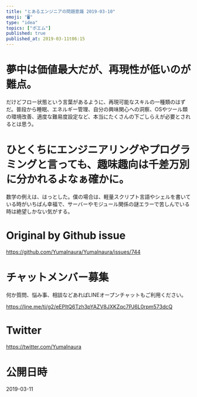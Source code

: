 ```yaml
---
title: "とあるエンジニアの問題意識 2019-03-10"
emoji: "🖥"
type: "idea"
topics: ["ポエム"]
published: true
published_at: 2019-03-11t06:15
---
```



# 夢中は価値最大だが、再現性が低いのが難点。
だけどフロー状態という言葉があるように、再現可能なスキルの一種類のはずだ。普段から睡眠、エネルギー管理、自分の興味関心への洞察、OSやツール類の環境改善、適度な難易度設定など、本当にたくさんの下ごしらえが必要とされるとは思う。 
# ひとくちにエンジニアリングやプログラミングと言っても、趣味趣向は千差万別に分かれるよなぁ確かに。
数学の例えは、はっとした。僕の場合は、軽量スクリプト言語やシェルを書いている時がいちばん幸福で、サーバーやモジュール関係の謎エラーで苦しんでいる時は絶望しかない気がする。

# Original by Github issue

https://github.com/YumaInaura/YumaInaura/issues/744








<!-- Update From Qiita API -->

# チャットメンバー募集


何か質問、悩み事、相談などあればLINEオープンチャットもご利用ください。

https://line.me/ti/g2/eEPltQ6Tzh3pYAZV8JXKZqc7PJ6L0rpm573dcQ





# Twitter


https://twitter.com/YumaInaura


<!-- Update From Qiita API -->



# 公開日時

2019-03-11
